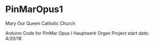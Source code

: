 # PinMarOpus1
Mary Our Queen Catholic Church

Arduino Code for PinMar Opus I Hauptwerk Organ
Project start date: 4/20/18
